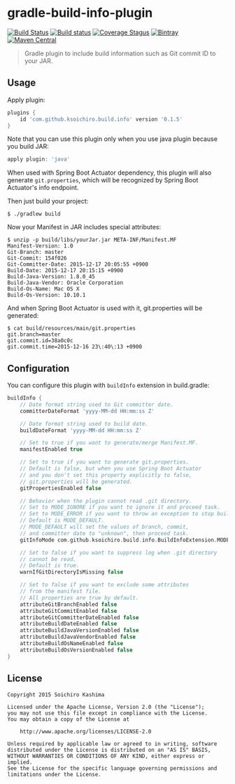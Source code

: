 # gradle-build-info-plugin

[![Build Status](https://img.shields.io/travis/ksoichiro/gradle-build-info-plugin/master.svg?style=flat-square)](https://travis-ci.org/ksoichiro/gradle-build-info-plugin)
[![Build status](https://img.shields.io/appveyor/ci/ksoichiro/gradle-build-info-plugin/master.svg?style=flat-square)](https://ci.appveyor.com/project/ksoichiro/gradle-build-info-plugin)
[![Coverage Stagus](https://img.shields.io/coveralls/ksoichiro/gradle-build-info-plugin/master.svg?style=flat-square)](https://coveralls.io/github/ksoichiro/gradle-build-info-plugin?branch=master)
[![Bintray](https://img.shields.io/bintray/v/ksoichiro/maven/gradle-build-info-plugin.svg?style=flat-square)](https://bintray.com/ksoichiro/maven/gradle-build-info-plugin/_latestVersion)
[![Maven Central](http://img.shields.io/maven-central/v/com.github.ksoichiro/gradle-build-info-plugin.svg?style=flat-square)](https://github.com/ksoichiro/gradle-build-info-plugin/releases/latest)

> Gradle plugin to include build information such as Git commit ID to your JAR.

## Usage

Apply plugin:

```gradle
plugins {
    id 'com.github.ksoichiro.build.info' version '0.1.5'
}
```

Note that you can use this plugin only when you use java plugin because you build JAR:

```gradle
apply plugin: 'java'
```

When used with Spring Boot Actuator dependency, this plugin will also generate
`git.properties`, which will be recognized by Spring Boot Actuator's
info endpoint.

Then just build your project:

```console
$ ./gradlew build
```

Now your Manifest in JAR includes special attributes:

```console
$ unzip -p build/libs/yourJar.jar META-INF/Manifest.MF
Manifest-Version: 1.0
Git-Branch: master
Git-Commit: 154f026
Git-Committer-Date: 2015-12-17 20:05:55 +0900
Build-Date: 2015-12-17 20:15:15 +0900
Build-Java-Version: 1.8.0_45
Build-Java-Vendor: Oracle Corporation
Build-Os-Name: Mac OS X
Build-Os-Version: 10.10.1
```

And when Spring Boot Actuator is used with it, git.properties
will be generated:

```console
$ cat build/resources/main/git.properties
git.branch=master
git.commit.id=38a0c0c
git.commit.time=2015-12-16 23\:40\:13 +0900
```

## Configuration

You can configure this plugin with `buildInfo` extension in build.gradle:

```gradle
buildInfo {
    // Date format string used to Git committer date.
    committerDateFormat 'yyyy-MM-dd HH:mm:ss Z'

    // Date format string used to build date.
    buildDateFormat 'yyyy-MM-dd HH:mm:ss Z'

    // Set to true if you want to generate/merge Manifest.MF.
    manifestEnabled true

    // Set to true if you want to generate git.properties.
    // Default is false, but when you use Spring Boot Actuator
    // and you don't set this property explicitly to false,
    // git.properties will be generated.
    gitPropertiesEnabled false

    // Behavior when the plugin cannot read .git directory.
    // Set to MODE_IGNORE if you want to ignore it and proceed task.
    // Set to MODE_ERROR if you want to throw an exception to stop build.
    // Default is MODE_DEFAULT.
    // MODE_DEFAULT will set the values of branch, commit,
    // and committer date to "unknown", then proceed task.
    gitInfoMode com.github.ksoichiro.build.info.BuildInfoExtension.MODE_DEFAULT

    // Set to false if you want to suppress log when .git directory
    // cannot be read.
    // Default is true.
    warnIfGitDirectoryIsMissing false

    // Set to false if you want to exclude some attributes
    // from the manifest file.
    // All properties are true by default.
    attributeGitBranchEnabled false
    attributeGitCommitEnabled false
    attributeGitCommitterDateEnabled false
    attributeBuildDateEnabled false
    attributeBuildJavaVersionEnabled false
    attributeBuildJavaVendorEnabled false
    attributeBuildOsNameEnabled false
    attributeBuildOsVersionEnabled false
}
```

## License

    Copyright 2015 Soichiro Kashima

    Licensed under the Apache License, Version 2.0 (the "License");
    you may not use this file except in compliance with the License.
    You may obtain a copy of the License at

        http://www.apache.org/licenses/LICENSE-2.0

    Unless required by applicable law or agreed to in writing, software
    distributed under the License is distributed on an "AS IS" BASIS,
    WITHOUT WARRANTIES OR CONDITIONS OF ANY KIND, either express or implied.
    See the License for the specific language governing permissions and
    limitations under the License.

